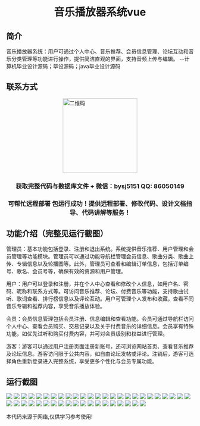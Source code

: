 <p><h1 align="center">音乐播放器系统vue</h1></p>

## 简介
音乐播放器系统：用户可通过个人中心、音乐推荐、会员信息管理、论坛互动和音乐分类管理等功能进行操作，提供简洁直观的界面，支持音频上传与编辑。    --计算机毕业设计源码；毕设源码；java毕业设计源码


## 联系方式
<img src="https://bs-1329754181.cos.ap-shanghai.myqcloud.com/wx.jpg" alt="二维码" style="display: block; margin: 0 auto;" width="200px">
<p><h3 align="center">获取完整代码与数据库文件 + 微信：bysj5151 QQ: 86050149</h3></p>
<p><h3 align="center">可帮忙远程部署 包运行成功！提供远程部署、修改代码、设计文档指导、代码讲解等服务！</h3></p>

## 功能介绍（完整见运行截图）
管理员：基本功能包括登录、注册和退出系统。系统提供音乐推荐、用户管理和会员管理等功能模块。管理员可以通过功能导航栏管理会员信息、歌曲分类、歌曲上传、专辑信息以及轮播图等。此外，管理员可查看和编辑订单信息，包括订单编号、歌名、会员号等，确保有效的资源和用户管理。

用户：用户可以登录和注册，并在个人中心查看和修改个人信息，如用户名、密码、昵称和联系方式等。可访问音乐推荐、论坛、付费音乐等功能，支持歌曲试听、歌词查看、排行榜信息以及评论互动。用户可管理个人发布和收藏，查看不同音乐专辑和推荐内容，享受音乐播放体验。

会员：会员信息管理包括会员注册、信息编辑和查看功能。会员可通过导航栏访问个人中心、查看会员购买、交易记录以及关于付费音乐的详细信息。会员享有特殊功能，如优先试听和购买付费内容，并可对会员级别和权益进行管理。

游客：游客可以通过用户注册页面注册新账号，还可浏览网站首页、查看音乐推荐及论坛信息。游客访问限于公共内容，如自由论坛发帖或评论。注销后，游客可选择角色重新登录进入完整系统，享受更多个性化与会员专属功能。


## 运行截图
![](https://bs-1329754181.cos.ap-shanghai.myqcloud.com/ssm/MusicPlayerSystem/img/001.jpg)
![](https://bs-1329754181.cos.ap-shanghai.myqcloud.com/ssm/MusicPlayerSystem/img/002.jpg)
![](https://bs-1329754181.cos.ap-shanghai.myqcloud.com/ssm/MusicPlayerSystem/img/003.jpg)
![](https://bs-1329754181.cos.ap-shanghai.myqcloud.com/ssm/MusicPlayerSystem/img/004.jpg)
![](https://bs-1329754181.cos.ap-shanghai.myqcloud.com/ssm/MusicPlayerSystem/img/005.jpg)
![](https://bs-1329754181.cos.ap-shanghai.myqcloud.com/ssm/MusicPlayerSystem/img/006.jpg)
![](https://bs-1329754181.cos.ap-shanghai.myqcloud.com/ssm/MusicPlayerSystem/img/007.jpg)
![](https://bs-1329754181.cos.ap-shanghai.myqcloud.com/ssm/MusicPlayerSystem/img/008.jpg)
![](https://bs-1329754181.cos.ap-shanghai.myqcloud.com/ssm/MusicPlayerSystem/img/009.jpg)
![](https://bs-1329754181.cos.ap-shanghai.myqcloud.com/ssm/MusicPlayerSystem/img/010.jpg)
![](https://bs-1329754181.cos.ap-shanghai.myqcloud.com/ssm/MusicPlayerSystem/img/011.jpg)
![](https://bs-1329754181.cos.ap-shanghai.myqcloud.com/ssm/MusicPlayerSystem/img/012.jpg)
![](https://bs-1329754181.cos.ap-shanghai.myqcloud.com/ssm/MusicPlayerSystem/img/013.jpg)
![](https://bs-1329754181.cos.ap-shanghai.myqcloud.com/ssm/MusicPlayerSystem/img/014.jpg)
![](https://bs-1329754181.cos.ap-shanghai.myqcloud.com/ssm/MusicPlayerSystem/img/015.jpg)
![](https://bs-1329754181.cos.ap-shanghai.myqcloud.com/ssm/MusicPlayerSystem/img/016.jpg)
![](https://bs-1329754181.cos.ap-shanghai.myqcloud.com/ssm/MusicPlayerSystem/img/017.jpg)
![](https://bs-1329754181.cos.ap-shanghai.myqcloud.com/ssm/MusicPlayerSystem/img/018.jpg)
![](https://bs-1329754181.cos.ap-shanghai.myqcloud.com/ssm/MusicPlayerSystem/img/019.jpg)
![](https://bs-1329754181.cos.ap-shanghai.myqcloud.com/ssm/MusicPlayerSystem/img/020.jpg)
![](https://bs-1329754181.cos.ap-shanghai.myqcloud.com/ssm/MusicPlayerSystem/img/021.jpg)
![](https://bs-1329754181.cos.ap-shanghai.myqcloud.com/ssm/MusicPlayerSystem/img/022.jpg)
![](https://bs-1329754181.cos.ap-shanghai.myqcloud.com/ssm/MusicPlayerSystem/img/023.jpg)
![](https://bs-1329754181.cos.ap-shanghai.myqcloud.com/ssm/MusicPlayerSystem/img/024.jpg)
![](https://bs-1329754181.cos.ap-shanghai.myqcloud.com/ssm/MusicPlayerSystem/img/025.jpg)
![](https://bs-1329754181.cos.ap-shanghai.myqcloud.com/ssm/MusicPlayerSystem/img/026.jpg)
![](https://bs-1329754181.cos.ap-shanghai.myqcloud.com/ssm/MusicPlayerSystem/img/027.jpg)
![](https://bs-1329754181.cos.ap-shanghai.myqcloud.com/ssm/MusicPlayerSystem/img/028.jpg)
![](https://bs-1329754181.cos.ap-shanghai.myqcloud.com/ssm/MusicPlayerSystem/img/029.jpg)
![](https://bs-1329754181.cos.ap-shanghai.myqcloud.com/ssm/MusicPlayerSystem/img/030.jpg)
![](https://bs-1329754181.cos.ap-shanghai.myqcloud.com/ssm/MusicPlayerSystem/img/031.jpg)
![](https://bs-1329754181.cos.ap-shanghai.myqcloud.com/ssm/MusicPlayerSystem/img/032.jpg)
![](https://bs-1329754181.cos.ap-shanghai.myqcloud.com/ssm/MusicPlayerSystem/img/033.jpg)
![](https://bs-1329754181.cos.ap-shanghai.myqcloud.com/ssm/MusicPlayerSystem/img/034.jpg)
![](https://bs-1329754181.cos.ap-shanghai.myqcloud.com/ssm/MusicPlayerSystem/img/035.jpg)
![](https://bs-1329754181.cos.ap-shanghai.myqcloud.com/ssm/MusicPlayerSystem/img/036.jpg)
![](https://bs-1329754181.cos.ap-shanghai.myqcloud.com/ssm/MusicPlayerSystem/img/037.jpg)
![](https://bs-1329754181.cos.ap-shanghai.myqcloud.com/ssm/MusicPlayerSystem/img/038.jpg)
![](https://bs-1329754181.cos.ap-shanghai.myqcloud.com/ssm/MusicPlayerSystem/img/039.jpg)
![](https://bs-1329754181.cos.ap-shanghai.myqcloud.com/ssm/MusicPlayerSystem/img/040.jpg)
![](https://bs-1329754181.cos.ap-shanghai.myqcloud.com/ssm/MusicPlayerSystem/img/041.jpg)
![](https://bs-1329754181.cos.ap-shanghai.myqcloud.com/ssm/MusicPlayerSystem/img/042.jpg)
![](https://bs-1329754181.cos.ap-shanghai.myqcloud.com/ssm/MusicPlayerSystem/img/043.jpg)
![](https://bs-1329754181.cos.ap-shanghai.myqcloud.com/ssm/MusicPlayerSystem/img/044.jpg)

<p>本代码来源于网络,仅供学习参考使用!</p>
